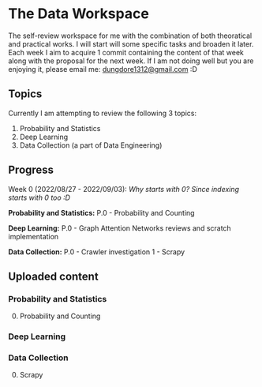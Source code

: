 # The Data Workspace

The self-review workspace for me with the combination of both theoratical and practical works. I will start will some specific tasks and broaden it later. Each week I aim to acquire 1 commit containing the content of that week along with the proposal for the next week. If I am not doing well but you are enjoying it, please email me: dungdore1312@gmail.com :D

## Topics

Currently I am attempting to review the following 3 topics:
1. Probability and Statistics
2. Deep Learning
3. Data Collection (a part of Data Engineering)

## Progress

Week 0 (2022/08/27 - 2022/09/03):
*Why starts with 0? Since indexing starts with 0 too :D*

**Probability and Statistics:** P.0 - Probability and Counting

**Deep Learning:** P.0 - Graph Attention Networks reviews and scratch implementation

**Data Collection:** P.0 - Crawler investigation 1 - Scrapy

## Uploaded content

### Probability and Statistics

0. Probability and Counting

### Deep Learning

### Data Collection

0. Scrapy